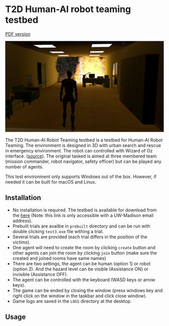 # T2D Human-AI robot teaming testbed

[PDF version](https://nimrobotics.github.io/hai-testbeds/docs/t2d.pdf)

![T2D environment](docs/t2d.png)

The T2D Human-AI Robot Teaming testbed is a testbed for Human-AI Robot Teaming. The environment is designed in 3D with urban search and rescue in emergency environment. The robot can controlled with Wizard of Oz interface. ([source](https://dl.acm.org/doi/abs/10.1145/3610978.3640649)). The original tasked is aimed at three membered team (mission commander, robot navigator, safety officer) but can be played any number of agents.

This test environment only supports Windows out of the box. However, if needed it can be built for macOS and Linux.

## Installation

- No installation is required. The testbed is available for download from the [here](https://uwprod-my.sharepoint.com/:f:/g/personal/aakash2_wisc_edu/Evzo1Q_5RXlNsgCjv97ZiioBl3vu7bUQQs1nrRLx3dWdmQ?e=a9gB2Z) (Note: this link is only accessible with a UW-Madison email address).
- Prebuilt trials are availbe in `prebuilt` directory and can be run with double clicking `test3.exe` file withing a trial.
- Several trials are provided (each trial differs in the position of the victims).
- One agent will need to create the room by clicking `create` button and other agents can join the room by clicking `join` button (make sure the created and joined rooms have same names)
- There are two settings, the agent can be human (option 1) or robot (option 2). And the hazard level can be visible (Assistance ON) or invisible (Assistance OFF).
- The agent can be controlled with the keyboard (WASD keys or arrow keys).
- The game can be ended by closing the window (press windows key and right click on the window in the taskbar and click close window).
- Game logs are saved in the `LOGS` directory at the desktop.

## Usage



